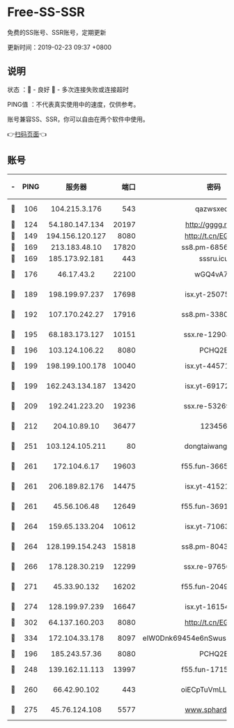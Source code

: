 # Free-SS-SSR

免费的SS账号、SSR账号，定期更新

更新时间：2019-02-23 09:37 +0800

## 说明

状态     ：🙂 - 良好 🙁 - 多次连接失败或连接超时

PING值   ：不代表真实使用中的速度，仅供参考。

账号兼容SS、SSR，你可以自由在两个软件中使用。

👉[扫码页面](https://liesauer.github.io/free-ss-ssr.github.io/)👈

## 账号

|-|PING|服务器|端口|密码|加密方式|区域|
|:----:|:----:|:-----:|-----:|:----:|:----:|:----:|
|🙂|106|104.215.3.176|543|qazwsxedc|aes-256-gcm|JP|
|🙂|124|54.180.147.134|20197|http://gggg.rocks|chacha20|KR|
|🙂|149|194.156.120.127|8080|http://t.cn/EGJIyrl|rc4-md5|RU|
|🙂|169|213.183.48.10|17820|ss8.pm-68560247|rc4-md5|RU|
|🙂|169|185.173.92.181|443|sssru.icu|rc4-md5|RU|
|🙂|176|46.17.43.2|22100|wGQ4vA7D|aes-256-gcm|RU|
|🙂|189|198.199.97.237|17698|isx.yt-25075255|aes-256-cfb|US|
|🙂|192|107.170.242.27|17916|ss8.pm-33807942|aes-256-cfb|US|
|🙂|195|68.183.173.127|10151|ssx.re-12908740|aes-256-cfb|US|
|🙂|196|103.124.106.22|8080|PCHQ2E|rc4-md5|US|
|🙂|199|198.199.100.178|10040|isx.yt-44571737|aes-256-cfb|US|
|🙂|199|162.243.134.187|13420|isx.yt-69172520|aes-256-cfb|US|
|🙂|209|192.241.223.20|19236|ssx.re-53269147|aes-256-cfb|US|
|🙂|212|204.10.89.10|36477|123456|aes-256-cfb|US|
|🙂|251|103.124.105.211|80|dongtaiwang.com|aes-256-cfb|US|
|🙂|261|172.104.6.17|19603|f55.fun-36655557|aes-256-cfb|US|
|🙂|261|206.189.82.176|14475|isx.yt-41521441|aes-256-cfb|SG|
|🙂|261|45.56.106.48|12649|f55.fun-36914510|aes-256-cfb|US|
|🙂|264|159.65.133.204|10612|isx.yt-71063430|aes-256-cfb|SG|
|🙂|264|128.199.154.243|15818|ss8.pm-80438797|aes-256-cfb|SG|
|🙂|266|178.128.30.219|12299|ssx.re-97656059|aes-256-cfb|SG|
|🙂|271|45.33.90.132|16202|f55.fun-20490140|aes-256-cfb|US|
|🙂|274|128.199.97.239|16647|isx.yt-16154588|aes-256-cfb|SG|
|🙂|302|64.137.160.203|8080|http://t.cn/EGJIyrl|rc4-md5|CA|
|🙂|334|172.104.33.178|8097|eIW0Dnk69454e6nSwuspv9DmS201tQ0D|aes-256-cfb|SG|
|🙂|196|185.243.57.36|8080|PCHQ2E|rc4-md5|US|
|🙂|248|139.162.11.113|13997|f55.fun-17151617|aes-256-cfb|SG|
|🙂|260|66.42.90.102|443|oiECpTuVmLLxk4Ts|aes-256-cfb|US|
|🙁|275|45.76.124.108|5577|www.sphard.com|aes-256-cfb|AU|
